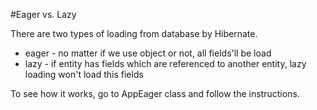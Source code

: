 #Eager vs. Lazy

There are two types of loading from database by Hibernate.
* eager - no matter if we use object or not, all fields'll be load
* lazy - if entity has fields which are referenced to another entity, lazy loading won't load this fields

To see how it works, go to AppEager class and follow the instructions.